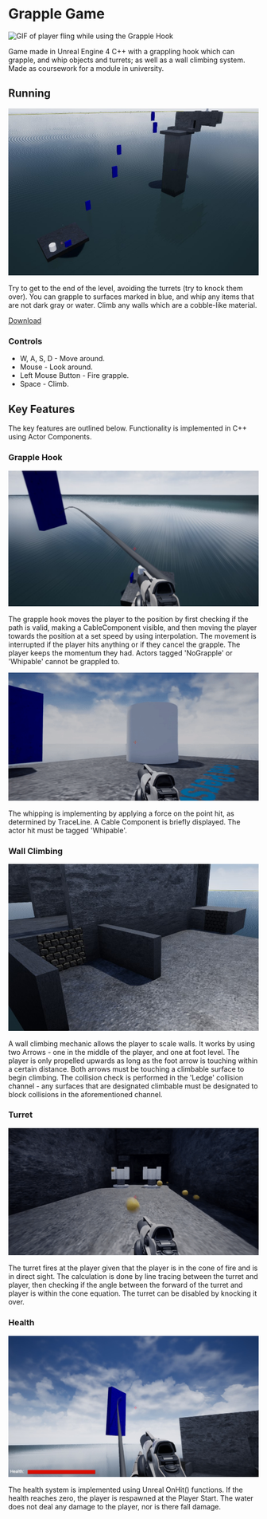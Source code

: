 # Grapple Game
![GIF of player fling while using the Grapple Hook](https://raw.githubusercontent.com/giodestone/Grapple-Game/main/Images/GIF%20Flying.gif)

Game made in Unreal Engine 4 C++ with a grappling hook which can grapple, and whip objects and turrets; as well as a wall climbing system. Made as coursework for a module in university.


## Running
![Image of scene](https://raw.githubusercontent.com/giodestone/Grapple-Game/main/Images/Scene.jpg)

Try to get to the end of the level, avoiding the turrets (try to knock them over). You can grapple to surfaces marked in blue, and whip any items that are not dark gray or water. Climb any walls which are a cobble-like material.

[Download](https://github.com/giodestone/Grapple-Game/releases)

### Controls
* W, A, S, D - Move around.
* Mouse - Look around.
* Left Mouse Button - Fire grapple.
* Space - Climb.


## Key Features
The key features are outlined below. Functionality is implemented in C++ using Actor Components.

### Grapple Hook
![Player in mid air](https://raw.githubusercontent.com/giodestone/Grapple-Game/main/Images/Player%20Midair.jpg)

The grapple hook moves the player to the position by first checking if the path is valid, making a CableComponent visible, and then moving the player towards the position at a set speed by using interpolation. The movement is interrupted if the player hits anything or if they cancel the grapple. The player keeps the momentum they had. Actors tagged 'NoGrapple' or 'Whipable' cannot be grappled to.

![GIF of player whipping item, sending it flying](https://raw.githubusercontent.com/giodestone/Grapple-Game/main/Images/GIF%20Whip.gif)

The whipping is implementing by applying a force on the point hit, as determined by TraceLine. A Cable Component is briefly displayed. The actor hit must be tagged 'Whipable'. 

### Wall Climbing
![Climbable walls](https://raw.githubusercontent.com/giodestone/Grapple-Game/main/Images/Climbable%20Walls.jpg)

A wall climbing mechanic allows the player to scale walls. It works by using two Arrows - one in the middle of the player, and one at foot level. The player is only propelled upwards as long as the foot arrow is touching within a certain distance. Both arrows must be touching a climbable surface to begin climbing. The collision check is performed in the 'Ledge' collision channel - any surfaces that are designated climbable must be designated to block collisions in the aforementioned channel.

### Turret
![GIF of turret firing](https://raw.githubusercontent.com/giodestone/Grapple-Game/main/Images/GIF%20Turrets.gif)

The turret fires at the player given that the player is in the cone of fire and is in direct sight. The calculation is done by line tracing between the turret and player, then checking if the angle between the forward of the turret and player is within the cone equation. The turret can be disabled by knocking it over.

### Health
![GUI](https://raw.githubusercontent.com/giodestone/Grapple-Game/main/Images/GUI.jpg)

The health system is implemented using Unreal OnHit() functions. If the health reaches zero, the player is respawned at the Player Start. The water does not deal any damage to the player, nor is there fall damage.
